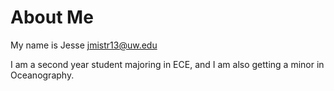 # About Me
My name is Jesse
jmistr13@uw.edu

I am a second year student majoring in ECE,
and I am also getting a minor in Oceanography.

